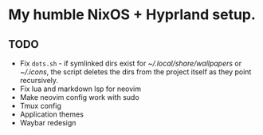 # My humble NixOS + Hyprland setup.
## TODO
* Fix `dots.sh` - if symlinked dirs exist for _~/.local/share/wallpapers_ or _~/.icons_, the script deletes the dirs from the project itself as they point recursively.
* Fix lua and markdown lsp for neovim
* Make neovim config work with sudo
* Tmux config
* Application themes
* Waybar redesign
